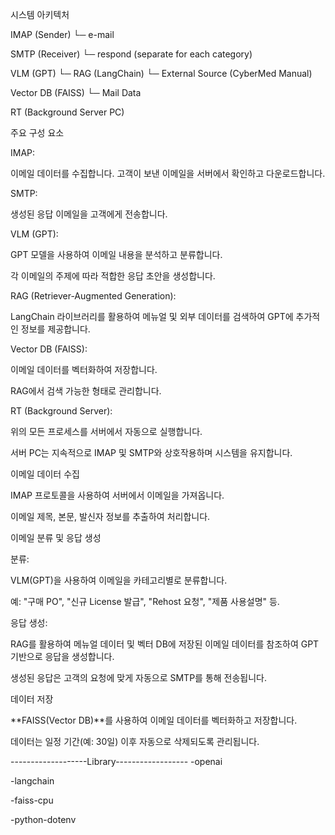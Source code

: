 시스템 아키텍처

IMAP (Sender)
   └─ e-mail

SMTP (Receiver)
   └─ respond (separate for each category)

VLM (GPT)
   └─ RAG (LangChain)
          └─ External Source (CyberMed Manual)

Vector DB (FAISS)
   └─ Mail Data

RT (Background Server PC)

주요 구성 요소

IMAP:

이메일 데이터를 수집합니다. 고객이 보낸 이메일을 서버에서 확인하고 다운로드합니다.

SMTP:

생성된 응답 이메일을 고객에게 전송합니다.

VLM (GPT):

GPT 모델을 사용하여 이메일 내용을 분석하고 분류합니다.

각 이메일의 주제에 따라 적합한 응답 초안을 생성합니다.

RAG (Retriever-Augmented Generation):

LangChain 라이브러리를 활용하여 메뉴얼 및 외부 데이터를 검색하여 GPT에 추가적인 정보를 제공합니다.

Vector DB (FAISS):

이메일 데이터를 벡터화하여 저장합니다.

RAG에서 검색 가능한 형태로 관리합니다.

RT (Background Server):

위의 모든 프로세스를 서버에서 자동으로 실행합니다.

서버 PC는 지속적으로 IMAP 및 SMTP와 상호작용하며 시스템을 유지합니다.

이메일 데이터 수집

IMAP 프로토콜을 사용하여 서버에서 이메일을 가져옵니다.

이메일 제목, 본문, 발신자 정보를 추출하여 처리합니다.

이메일 분류 및 응답 생성

분류:

VLM(GPT)을 사용하여 이메일을 카테고리별로 분류합니다.

예: "구매 PO", "신규 License 발급", "Rehost 요청", "제품 사용설명" 등.

응답 생성:

RAG를 활용하여 메뉴얼 데이터 및 벡터 DB에 저장된 이메일 데이터를 참조하여 GPT 기반으로 응답을 생성합니다.

생성된 응답은 고객의 요청에 맞게 자동으로 SMTP를 통해 전송됩니다.

데이터 저장

**FAISS(Vector DB)**를 사용하여 이메일 데이터를 벡터화하고 저장합니다.

데이터는 일정 기간(예: 30일) 이후 자동으로 삭제되도록 관리됩니다.



-------------------Library------------------
-openai

-langchain

-faiss-cpu

-python-dotenv
